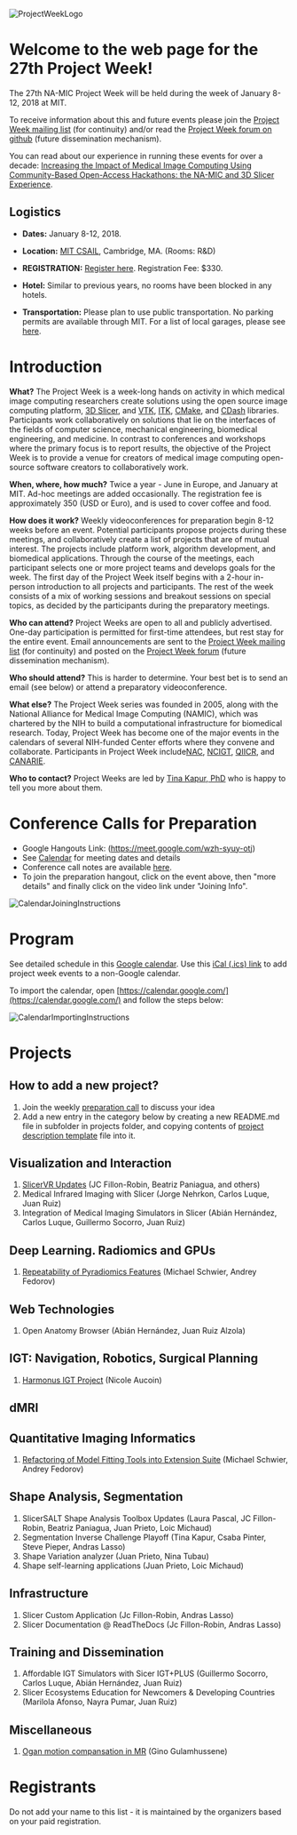 ![ProjectWeekLogo](ProjectWeekLogo.png)

# Welcome to the web page for the 27th Project Week!
The 27th NA-MIC Project Week will be held during the week of January 8-12, 2018 at MIT.

To receive information about this and future events please join the [Project Week mailing list](https://public.kitware.com/mailman/listinfo/na-mic-project-week) (for continuity) and/or read the [Project Week forum on github](https://github.com/orgs/NA-MIC/teams/pw27-participants/discussions) (future dissemination mechanism).

You can read about our experience in running these events for over a decade: [Increasing the Impact of Medical Image Computing Using
Community-Based Open-Access Hackathons: the NA-MIC and 3D Slicer Experience](http://www.spl.harvard.edu/publications/item/view/3004).

## Logistics

- **Dates:** January 8-12, 2018.
- **Location:** [MIT CSAIL](https://www.google.com/maps/place/MIT:+Computer+Science+and+Artificial+Intelligence+Laboratory/@42.361864,-71.090563,16z/data=!4m2!3m1!1s0x0:0x303ada1e9664dfed?hl=en), Cambridge, MA. (Rooms: R&D)

- **REGISTRATION:** [Register here](http://regonline.com/projectweek2018). Registration Fee: $330.

- **Hotel:** Similar to previous years, no rooms have been blocked in any hotels.

- **Transportation:** Please plan to use public transportation. No parking permits are available through MIT. For a list of local garages, please see [here](http://web.mit.edu/facilities/transportation/parking/visitors/public_parking.html).

# Introduction

**What?** The Project Week is a week-long hands on activity in which medical image computing researchers create solutions using the open source image computing platform, [3D Slicer](http://www.slicer.org), and  [VTK](http://www.vtk.org), [ITK](http://www.itk.org), [CMake](http://www.cmake.org), and [CDash](http://www.cdash.org) libraries. Participants work collaboratively on solutions that lie on the interfaces of the fields of computer science, mechanical engineering, biomedical engineering, and medicine. In contrast to conferences and workshops where the primary focus is to report results, the objective of the Project Week is to provide a venue for creators of medical image computing open-source software creators to collaboratively work.

**When, where, how much?** Twice a year - June in Europe, and January at MIT. Ad-hoc meetings are added occasionally. The registration fee is approximately 350 (USD or Euro), and is used to cover coffee and food.

**How does it work?** Weekly videoconferences for preparation begin 8-12 weeks before an event. Potential participants propose projects during these meetings, and collaboratively create a list of projects that are of mutual interest. The projects include platform work, algorithm development, and biomedical applications. Through the course of the meetings, each participant selects one or more project teams and develops goals for the week. The first day of the Project Week itself begins with a 2-hour in-person introduction to all projects and participants. The rest of the week consists of a mix of working sessions and breakout sessions on special topics, as decided by the participants during the preparatory meetings.

**Who can attend?** Project Weeks are open to all and publicly advertised. One-day participation is permitted for first-time attendees, but rest stay for the entire event. Email announcements are sent to the [Project Week mailing list](https://public.kitware.com/mailman/listinfo/na-mic-project-week) (for continuity) and posted on the [Project Week forum](https://github.com/orgs/NA-MIC/teams/pw27-participants/discussions) (future dissemination mechanism).

**Who should attend?** This is harder to determine. Your best bet is to send an email (see below) or attend a preparatory videoconference.

**What else?**  The Project Week series was founded in 2005, along with the National Alliance for Medical Image Computing (NAMIC), which was chartered by the NIH to build a computational infrastructure for biomedical research.  Today, Project Week has become one of the major events in the calendars of several NIH-funded Center efforts where they convene and collaborate. Participants in Project Week include[NAC](http://nac.spl.harvard.edu/), [NCIGT](http://www.ncigt.org/), [QIICR](http://qiicr.org/), and [CANARIE](https://www.canarie.ca/).  

**Who to contact?** Project Weeks are led by [Tina Kapur, PhD](http://www.spl.harvard.edu/pages/People/tkapur) who is happy to tell you more about them.

# Conference Calls for Preparation <a name="PreparationCalls"/>

- Google Hangouts Link: (https://meet.google.com/wzh-syuy-otj)
- See [Calendar](https://calendar.google.com/calendar/embed?src=kitware.com_sb07i171olac9aavh46ir495c4%40group.calendar.google.com&ctz=America/Toronto) for meeting dates and details
- Conference call notes are available [here](HangoutsNotes.md).
- To join the preparation hangout, click on the event above, then "more details" and finally click on the video link under "Joining Info".

![CalendarJoiningInstructions](CalendarJoining.png)

# Program

See detailed schedule in this [Google calendar](https://calendar.google.com/calendar/embed?src=kitware.com_sb07i171olac9aavh46ir495c4%40group.calendar.google.com&ctz=America/Toronto). Use this [iCal (.ics) link](https://calendar.google.com/calendar/ical/kitware.com_sb07i171olac9aavh46ir495c4%40group.calendar.google.com/public/basic.ics) to add project week events to a non-Google calendar.

To import the calendar, open [https://calendar.google.com/](https://calendar.google.com/) and follow the steps below:

![CalendarImportingInstructions](CalendarImporting.png)

# Projects

## How to add a new project?

1. Join the weekly [preparation call](#PreparationCalls) to discuss your idea
1. Add a new entry in the category below by creating a new README.md file in subfolder in projects folder, and copying contents of [project description template](Projects/Template/README.md) file into it.

<a name="ProjectsList"/>

## Visualization and Interaction

1. [SlicerVR Updates](Projects/SlicerVR/README.md) (JC Fillon-Robin, Beatriz Paniagua, and others)
1. Medical Infrared Imaging with Slicer (Jorge Nehrkon, Carlos Luque, Juan Ruiz)
1. Integration of Medical Imaging Simulators in Slicer (Abián Hernández, Carlos Luque, Guillermo Socorro, Juan Ruiz)

## Deep Learning. Radiomics and GPUs

1. [Repeatability of Pyradiomics Features](Projects/RadiomicsRepeatability/README.md) (Michael Schwier, Andrey Fedorov)

## Web Technologies

1. Open Anatomy Browser (Abián Hernández, Juan Ruiz Alzola)

## IGT: Navigation, Robotics, Surgical Planning
1. [Harmonus IGT Project](Projects/HarmonusIGT/README.md) (Nicole Aucoin)

## dMRI

## Quantitative Imaging Informatics

1. [Refactoring of Model Fitting Tools into Extension Suite](Projects/ModelFittingTools/README.md) (Michael Schwier, Andrey Fedorov)

## Shape Analysis, Segmentation

1. SlicerSALT Shape Analysis Toolbox Updates (Laura Pascal, JC Fillon-Robin, Beatriz Paniagua, Juan Prieto, Loic Michaud)
1. Segmentation Inverse Challenge Playoff (Tina Kapur, Csaba Pinter, Steve Pieper, Andras Lasso)
1. Shape Variation analyzer (Juan Prieto, Nina Tubau)
1. Shape self-learning applications (Juan Prieto, Loic Michaud)

## Infrastructure
1. Slicer Custom Application (Jc Fillon-Robin, Andras Lasso)
1. Slicer Documentation @ ReadTheDocs (Jc Fillon-Robin, Andras Lasso)

## Training and Dissemination

1. Affordable IGT Simulators with Sicer IGT+PLUS (Guillermo Socorro, Carlos Luque, Abián Hernández, Juan Ruiz)
1. Slicer Ecosystems Education for Newcomers & Developing Countries (Marilola Afonso, Nayra Pumar, Juan Ruiz)

## Miscellaneous

1. [Ogan motion compansation in MR](Projects/OrganmotionCompensationInMR/README.md) (Gino Gulamhussene)

# Registrants

Do not add your name to this list - it is maintained by the organizers based on your paid registration. 
